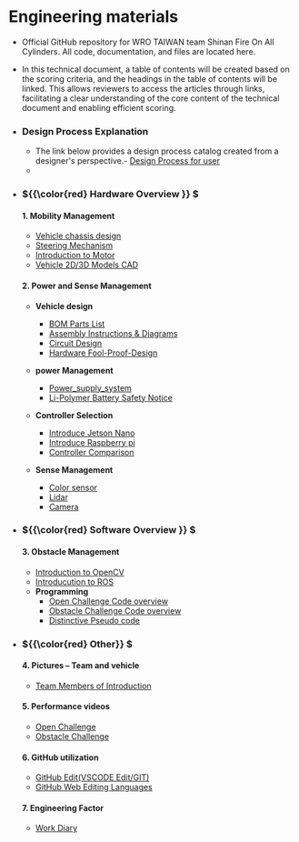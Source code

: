 Engineering materials
====

- Official GitHub repository for WRO TAIWAN team Shinan Fire On All Cylinders. All code, documentation, and files are located here.
- In this technical document, a table of contents will be created based on the scoring criteria, and the headings in the table of contents will be linked. This allows reviewers to access the articles through links, facilitating a clear understanding of the core content of the technical document and enabling efficient scoring.

- ### Design Process Explanation
  - The link below provides a design process catalog created from a designer's perspective.- [Design Process for user](./Design%20process.md)
  - 
  


- ###  ${{\color{red} Hardware Overview }} $ 
  #### 1. Mobility Management
    * [Vehicle chassis design](/schemes/vehicle_chassis_design/README.md)
    * [Steering Mechanism](/schemes/vehicle_chassis_design/README.md#ackermann_steering_geometry)
    * [Introduction to Motor](/schemes/Motor/README.md)
    * [Vehicle 2D/3D Models CAD](/models/Vehicle_2D_3D/README.md)
    
  #### 2. Power and Sense Management
    - __Vehicle design__
      - [BOM Parts List](./schemes/Parts_List#readme)
      - [Assembly Instructions & Diagrams](./schemes/Assembly_Instructions/README.md)  
      - [Circuit Design](./models/Circuit_Design/README.md)
      - [Hardware Fool-Proof-Design](./schemes/fool-proof-design/README.md) 
    - __power Management__
      - [Power_supply_system](./schemes/Power_supply_system/README.md) 
      - [Li-Polymer Battery Safety Notice](./schemes/Li-Polymer_Battery/README.md)  
   
    - __Controller Selection__
      - [Introduce Jetson Nano ](./other/Jetson%20Nano)
      - [Introduce Raspberry pi ](./other/Raspberry_Pi)
      - [Controller Comparison ](./other/Controller%20Selection)
    - __Sense Management__
      - [Color sensor](./schemes/color_sensor/README.md)
      - [Lidar](./schemes/Lidar/README.md)
      - [Camera](./schemes/Camera/README.md)
  
- ### ${{\color{red} Software Overview }} $ 
  #### 3. Obstacle Management
    - [Introduction to OpenCV](./other/OpenCV/README.md)
    - [Introducution to ROS](./other/ROS)
    - __Programming__
      - [Open Challenge Code overview](./src/Programming/Open_Challenge)
      - [Obstacle Challenge Code overview](./src/Programming/Obstacle_Challenge)
      - [Distinctive Pseudo code](./src/Feature_Program/README.md)
   
- ### ${{\color{red} Other}} $
  #### 4. Pictures – Team and vehicle
    - [Team Members of Introduction](./t-photos/README.md) 

  #### 5. Performance videos
    - [Open Challenge](./video/Open_Challenge/video.md)
    - [Obstacle Challenge](./video/Obstacle_Challenge/video.md)  

  #### 6. GitHub utilization
    - [GitHub Edit(VSCODE Edit/GIT)](./src/GitHub_Edit/README.md)
    - [GitHub Web Editing Languages](./src/GitHub_Languages/README.md)  


  #### 7. Engineering Factor
    - [Work Diary](./other/work_diary/README.md)


